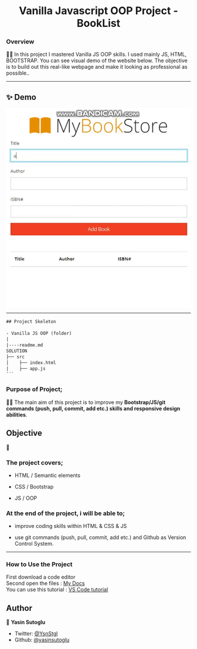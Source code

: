 <h1 align="center">Vanilla Javascript OOP Project - BookList</h1>

<h3>Overview</h3>
👨‍💻 In this project I mastered Vanilla JS OOP skills. I used mainly JS, HTML, BOOTSTRAP. You can see visual demo of the website below. The objective is to build out this real-like webpage and make it looking as professional as possible..
<hr>

## ✨ Demo

 <p align="center">
  <img width="700" align="center" src="./gif/readme.gif" alt="demo"/>   
</p>

<!-- ![Alt text](https://giphy.com/peekasso)  -->

<hr>

<!-- [📍You can see the live site from here!]() -->

<!-- ------------------------------------------------------ -->
````
## Project Skeleton 

- Vanilla JS OOP (folder)
|
|----readme.md         
SOLUTION
├── src
│    ├── index.html
|    ├── app.js
```
````
<!-- --------------------------------------- -->
### Purpose of Project;

👨‍💻 The main aim of this project is to improve my <b>Bootstrap/JS/git commands (push, pull, commit, add etc.) skills and responsive design abilities</b>.

## Objective

🎯

### The project covers;

- HTML / Semantic elements 

- CSS / Bootstrap

- JS / OOP


### At the end of the project, i will be able to;

- improve coding skills within HTML & CSS & JS 

- use git commands (push, pull, commit, add etc.) and Github as Version Control System.


<hr>
<h3>How to Use the Project</h3>
<span>First download a code editor </span>
<br><span>Second open the files : </span><a href='https://github.com/yasinsutoglu/VanillaJS_OOP-Projectp'>My Docs</a>
<br><span>You can use this tutorial : </span><a href='https://www.youtube.com/watch?v=fJEbVCrEMSE'>VS Code tutorial</a>


<!-- ------------------------------------------------------------------------- -->
<!-- ## 🚀 Usage

Make sure you have [npx](https://www.npmjs.com/package/npx) installed (`npx` is shipped by default since npm `5.2.0`)

Just run the following command at the root of your project and answer questions:

```sh
npx readme-md-generator
```

Or use default values for all questions (`-y`):

```sh
npx readme-md-generator -y
```

Use your own `ejs` README template (`-p`):

```sh
npx readme-md-generator -p path/to/my/own/template.md
```

You can find [ejs README template examples here](https://github.com/kefranabg/readme-md-generator/tree/master/templates). -->

<!-- -------------------------------------------------------------------------- -->

<!-- ## Code Contributors

This project exists thanks to all the people who contribute. [[Contribute](CONTRIBUTING.md)].
<a href="https://github.com/kefranabg/readme-md-generator/graphs/contributors"><img src="https://opencollective.com/readme-md-generator/contributors.svg?width=890&button=false" /></a>
 -->

<!-- ## 🤝 Contributing

Contributions, issues and feature requests are welcome.<br />
Feel free to check [issues page](https://github.com/kefranabg/readme-md-generator/issues) if you want to contribute.<br />
[Check the contributing guide](./CONTRIBUTING.md).<br /> -->


<!-- ------------------------------------------------------------------------------------- -->
## Author

👤 **Yasin Sutoglu**

- Twitter: [@YsnStgl](https://twitter.com/YsnStgl)
- Github: [@yasinsutoglu](https://github.com/yasinsutoglu)

